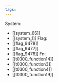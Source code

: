 ```yaml
---
tags:
---
```

System:
- [[system_66]]
- [[system_1]]
Flag:
- [[flag_9478]]
- [[flag_9477]]
- [[flag_9476]]
Fn:
- [[t0300_function14]]
- [[t0300_function3]]
- [[t0300_function4]]
- [[t0300_function19]]

